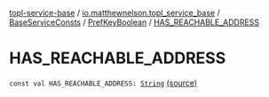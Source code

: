 [topl-service-base](../../../index.md) / [io.matthewnelson.topl_service_base](../../index.md) / [BaseServiceConsts](../index.md) / [PrefKeyBoolean](index.md) / [HAS_REACHABLE_ADDRESS](./-h-a-s_-r-e-a-c-h-a-b-l-e_-a-d-d-r-e-s-s.md)

# HAS_REACHABLE_ADDRESS

`const val HAS_REACHABLE_ADDRESS: `[`String`](https://kotlinlang.org/api/latest/jvm/stdlib/kotlin/-string/index.html) [(source)](https://github.com/05nelsonm/TorOnionProxyLibrary-Android/blob/master/topl-service-base/src/main/java/io/matthewnelson/topl_service_base/BaseServiceConsts.kt#L198)